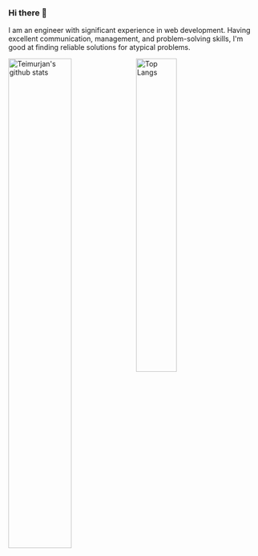 ### Hi there 👋

I am an engineer with significant experience in web development. Having excellent communication, management, and problem-solving skills, I'm good at finding reliable solutions for atypical problems.

<div>
  <a href="https://github.com/anuraghazra/github-readme-stats">
    <img width="50%" align="left" alt="Teimurjan's github stats" src="https://github-readme-stats.vercel.app/api?username=teimurjan&show_icons=true&show_icons=true&count_private=true&theme=radical" />
  </a>
   <a href="https://github.com/anuraghazra/github-readme-stats">
    <img width="40%" alt="Top Langs" src="https://github-readme-stats.vercel.app/api/top-langs?username=teimurjan&show_icons=true&layout=compact&hide=jupyter%20notebook,html&count_private=true&langs_count=6&theme=radical" style="min-height:150px;" />
  </a>
</div>
